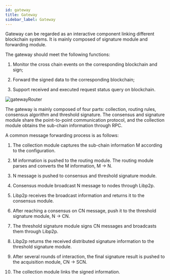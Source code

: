 ```yaml
---
id: gateway
title: Gateway
sidebar_label: Gateway
---
```


Gateway can be regarded as an interactive component linking different blockchain systems. It is mainly composed of signature module and forwarding module.

The gateway should meet the following functions:

1. Monitor the cross chain events on the corresponding blockchain and sign;

2. Forward the signed data to the corresponding blockchain;

3. Support received and executed request status query on blockchain.


![gatewayRouter](/img/gateway_router.png)

The gateway is mainly composed of four parts: collection, routing rules, consensus algorithm and threshold signature. The consensus and signature module share the point-to-point communication protocol, and the collection module obtains the sub-chain information through RPC.

A common message forwarding process is as follows:

1) The collection module captures the sub-chain information M according to the configuration.

2) M information is pushed to the routing module. The routing module parses and converts the M information, M -> N.

3) N message is pushed to consensus and threshold signature module.

4) Consensus module broadcast N message to nodes through Libp2p.

5) Libp2p receives the broadcast information and returns it to the consensus module.

6) After reaching a consensus on CN message, push it to the threshold signature module, N -> CN.

7) The threshold signature module signs CN messages and broadcasts them through Libp2p.

8) Libp2p returns the received distributed signature information to the threshold signature module.

9) After several rounds of interaction, the final signature result is pushed to the acquisition module, CN -> SCN.

10) The collection module links the signed information.
